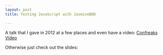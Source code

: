 ```yaml
---
layout: post
title: Testing JavaScript with JasmineBDD

---
```


A talk that I gave in 2012 at a few places and even have a video: [Confreaks Video](http://confreaks.tv/videos/lsrc2011-testing-javascript-with-jasmine)

Otherwise just check out the slides:

<script async class="speakerdeck-embed" data-id="4fb44e042cf6f50021010747" data-ratio="1.33333333333333" src="//speakerdeck.com/assets/embed.js"></script>
